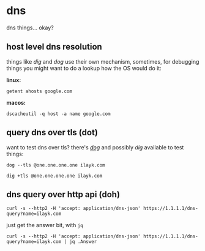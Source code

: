 # dns

dns things… okay?

## host level dns resolution

things like *dig* and *dog* use their own mechanism, sometimes, for debugging things you might want to do a lookup how the OS would do it:

**linux:**

```
getent ahosts google.com
```

**macos:**

```
dscacheutil -q host -a name google.com
```

## query dns over tls (dot)

want to test dns over tls? there's *[dog](https://github.com/ogham/dog)* and possibly *dig* available to test things:

```
dog --tls @one.one.one.one ilayk.com
```

```
dig +tls @one.one.one.one ilayk.com
```

## dns query over http api (doh)

```
curl -s --http2 -H 'accept: application/dns-json' https://1.1.1.1/dns-query?name=ilayk.com
```

just get the answer bit, with `jq`

```
curl -s --http2 -H 'accept: application/dns-json' https://1.1.1.1/dns-query?name=ilayk.com | jq .Answer
```